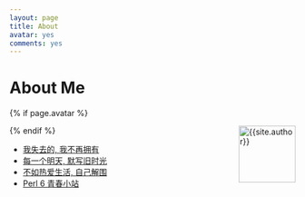 ```yaml
---
layout: page
title: About
avatar: yes
comments: yes
---
```


# About Me

 {% if page.avatar %} <p><img width="100px" height="100px" src="http://ww1.sinaimg.cn/mw690/6c9ce165gw1evxnqyj6bxj2050050wee.jpg" title="{{site.author}}" align="right"/></p> {% endif %}



- [我失去的, 我不再拥有](http://site.douban.com/110830/widget/notes/4848095/note/175401714/)
- [每一个明天, 默写旧时光](http://music.163.com/#/song?id=28160871)
- [不如热爱生活, 自己解围](http://music.163.com/#/song?id=398457)
- [Perl 6 青春小站](http://ohmycloud.github.io)